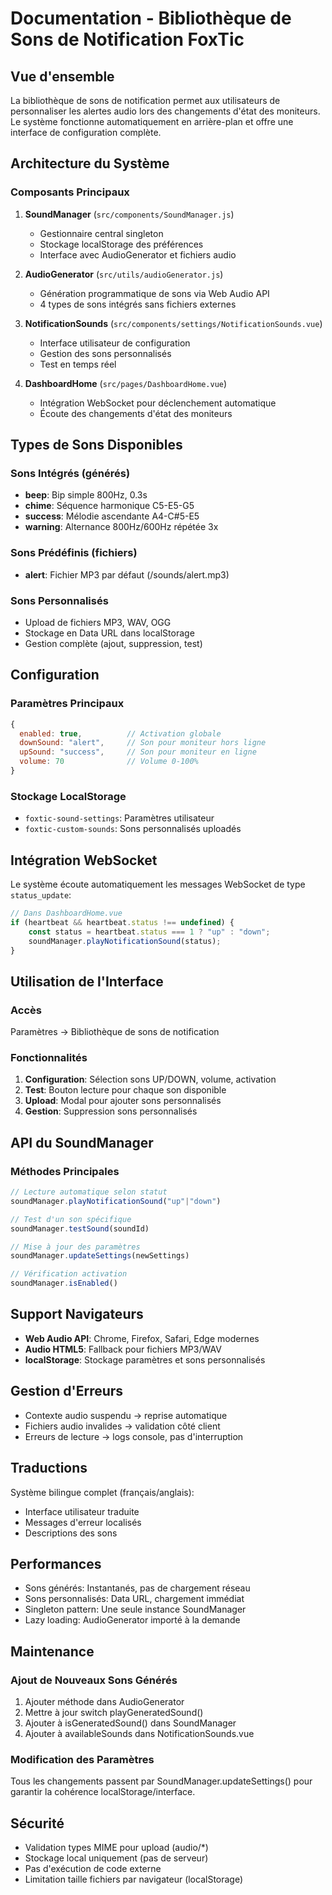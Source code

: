# Documentation - Bibliothèque de Sons de Notification FoxTic

## Vue d'ensemble

La bibliothèque de sons de notification permet aux utilisateurs de personnaliser les alertes audio lors des changements d'état des moniteurs. Le système fonctionne automatiquement en arrière-plan et offre une interface de configuration complète.

## Architecture du Système

### Composants Principaux

1. **SoundManager** (`src/components/SoundManager.js`)
   - Gestionnaire central singleton
   - Stockage localStorage des préférences
   - Interface avec AudioGenerator et fichiers audio

2. **AudioGenerator** (`src/utils/audioGenerator.js`)
   - Génération programmatique de sons via Web Audio API
   - 4 types de sons intégrés sans fichiers externes

3. **NotificationSounds** (`src/components/settings/NotificationSounds.vue`)
   - Interface utilisateur de configuration
   - Gestion des sons personnalisés
   - Test en temps réel

4. **DashboardHome** (`src/pages/DashboardHome.vue`)
   - Intégration WebSocket pour déclenchement automatique
   - Écoute des changements d'état des moniteurs

## Types de Sons Disponibles

### Sons Intégrés (générés)
- **beep**: Bip simple 800Hz, 0.3s
- **chime**: Séquence harmonique C5-E5-G5
- **success**: Mélodie ascendante A4-C#5-E5
- **warning**: Alternance 800Hz/600Hz répétée 3x

### Sons Prédéfinis (fichiers)
- **alert**: Fichier MP3 par défaut (/sounds/alert.mp3)

### Sons Personnalisés
- Upload de fichiers MP3, WAV, OGG
- Stockage en Data URL dans localStorage
- Gestion complète (ajout, suppression, test)

## Configuration

### Paramètres Principaux
```javascript
{
  enabled: true,          // Activation globale
  downSound: "alert",     // Son pour moniteur hors ligne
  upSound: "success",     // Son pour moniteur en ligne  
  volume: 70              // Volume 0-100%
}
```

### Stockage LocalStorage
- `foxtic-sound-settings`: Paramètres utilisateur
- `foxtic-custom-sounds`: Sons personnalisés uploadés

## Intégration WebSocket

Le système écoute automatiquement les messages WebSocket de type `status_update`:

```javascript
// Dans DashboardHome.vue
if (heartbeat && heartbeat.status !== undefined) {
    const status = heartbeat.status === 1 ? "up" : "down";
    soundManager.playNotificationSound(status);
}
```

## Utilisation de l'Interface

### Accès
Paramètres → Bibliothèque de sons de notification

### Fonctionnalités
1. **Configuration**: Sélection sons UP/DOWN, volume, activation
2. **Test**: Bouton lecture pour chaque son disponible
3. **Upload**: Modal pour ajouter sons personnalisés
4. **Gestion**: Suppression sons personnalisés

## API du SoundManager

### Méthodes Principales
```javascript
// Lecture automatique selon statut
soundManager.playNotificationSound("up"|"down")

// Test d'un son spécifique
soundManager.testSound(soundId)

// Mise à jour des paramètres
soundManager.updateSettings(newSettings)

// Vérification activation
soundManager.isEnabled()
```

## Support Navigateurs

- **Web Audio API**: Chrome, Firefox, Safari, Edge modernes
- **Audio HTML5**: Fallback pour fichiers MP3/WAV
- **localStorage**: Stockage paramètres et sons personnalisés

## Gestion d'Erreurs

- Contexte audio suspendu → reprise automatique
- Fichiers audio invalides → validation côté client
- Erreurs de lecture → logs console, pas d'interruption

## Traductions

Système bilingue complet (français/anglais):
- Interface utilisateur traduite
- Messages d'erreur localisés
- Descriptions des sons

## Performances

- Sons générés: Instantanés, pas de chargement réseau
- Sons personnalisés: Data URL, chargement immédiat
- Singleton pattern: Une seule instance SoundManager
- Lazy loading: AudioGenerator importé à la demande

## Maintenance

### Ajout de Nouveaux Sons Générés
1. Ajouter méthode dans AudioGenerator
2. Mettre à jour switch playGeneratedSound()
3. Ajouter à isGeneratedSound() dans SoundManager
4. Ajouter à availableSounds dans NotificationSounds.vue

### Modification des Paramètres
Tous les changements passent par SoundManager.updateSettings() pour garantir la cohérence localStorage/interface.

## Sécurité

- Validation types MIME pour upload (audio/*)
- Stockage local uniquement (pas de serveur)
- Pas d'exécution de code externe
- Limitation taille fichiers par navigateur (localStorage)